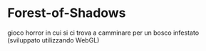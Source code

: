 # Forest-of-Shadows
gioco horror in cui si ci trova a camminare per un bosco infestato (sviluppato utilizzando WebGL)

